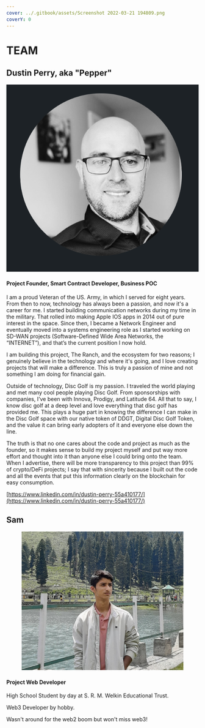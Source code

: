 ```yaml
---
cover: ../.gitbook/assets/Screenshot 2022-03-21 194809.png
coverY: 0
---
```


# TEAM

## Dustin Perry, aka "Pepper"&#x20;

![](<../.gitbook/assets/image (6) (1) (1).png>)

#### Project Founder, Smart Contract Developer, Business POC &#x20;

I am a proud Veteran of the US. Army, in which I served for eight years. From then to now, technology has always been a passion, and now it's a career for me. I started building communication networks during my time in the military. That rolled into making Apple IOS apps in 2014 out of pure interest in the space. Since then, I became a Network Engineer and eventually moved into a systems engineering role as I started working on SD-WAN projects (Software-Defined Wide Area Networks, the “INTERNET”), and that’s the current position I now hold.&#x20;

I am building this project, The Ranch, and the ecosystem for two reasons; I genuinely believe in the technology and where it's going, and I love creating projects that will make a difference. This is truly a passion of mine and not something I am doing for financial gain.

Outside of technology, Disc Golf is my passion. I traveled the world playing and met many cool people playing Disc Golf. From sponsorships with companies, I’ve been with Innova, Prodigy, and Latitude 64. All that to say, I know disc golf at a deep level and love everything that disc golf has provided me. This plays a huge part in knowing the difference I can make in the Disc Golf space with our native token of DDGT, Digital Disc Golf Token, and the value it can bring early adopters of it and everyone else down the line.&#x20;

The truth is that no one cares about the code and project as much as the founder, so it makes sense to build my project myself and put way more effort and thought into it than anyone else I could bring onto the team. When I advertise, there will be more transparency to this project than 99% of crypto/DeFi projects; I say that with sincerity because I built out the code and all the events that put this information clearly on the blockchain for easy consumption.

[https://www.linkedin.com/in/dustin-perry-55a410177/](https://www.linkedin.com/in/dustin-perry-55a410177/)





## Sam

<figure><img src="../.gitbook/assets/image (10) (3).png" alt=""><figcaption></figcaption></figure>

#### Project Web Developer

High School Student by day at S. R. M. Welkin Educational Trust.

Web3 Developer by hobby.&#x20;

Wasn't around for the web2 boom but won't miss web3!
